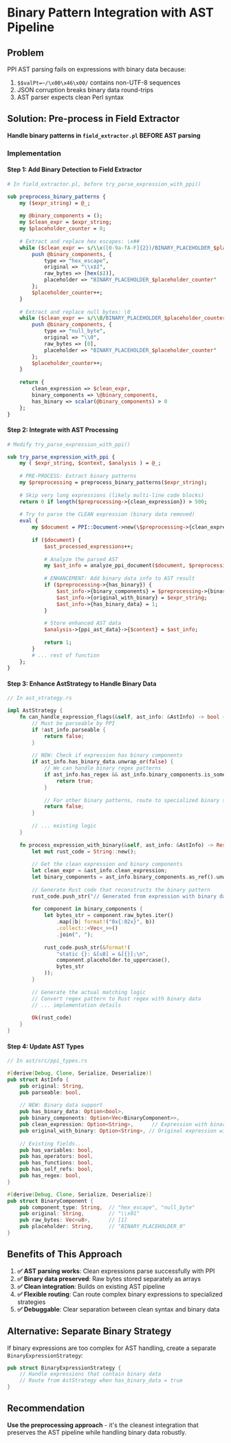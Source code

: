 # Binary Pattern Integration with AST Pipeline

## Problem
PPI AST parsing fails on expressions with binary data because:
1. `$$valPt=~/\x00\x46\x00/` contains non-UTF-8 sequences
2. JSON corruption breaks binary data round-trips
3. AST parser expects clean Perl syntax

## Solution: Pre-process in Field Extractor

**Handle binary patterns in `field_extractor.pl` BEFORE AST parsing**

### Implementation

#### Step 1: Add Binary Detection to Field Extractor

```perl
# In field_extractor.pl, before try_parse_expression_with_ppi()

sub preprocess_binary_patterns {
    my ($expr_string) = @_;
    
    my @binary_components = ();
    my $clean_expr = $expr_string;
    my $placeholder_counter = 0;
    
    # Extract and replace hex escapes: \x##
    while ($clean_expr =~ s/\\x([0-9a-fA-F]{2})/BINARY_PLACEHOLDER_$placeholder_counter/g) {
        push @binary_components, {
            type => "hex_escape",
            original => "\\x$1",
            raw_bytes => [hex($1)],
            placeholder => "BINARY_PLACEHOLDER_$placeholder_counter"
        };
        $placeholder_counter++;
    }
    
    # Extract and replace null bytes: \0
    while ($clean_expr =~ s/\\0/BINARY_PLACEHOLDER_$placeholder_counter/g) {
        push @binary_components, {
            type => "null_byte", 
            original => "\\0",
            raw_bytes => [0],
            placeholder => "BINARY_PLACEHOLDER_$placeholder_counter"
        };
        $placeholder_counter++;
    }
    
    return {
        clean_expression => $clean_expr,
        binary_components => \@binary_components,
        has_binary => scalar(@binary_components) > 0
    };
}
```

#### Step 2: Integrate with AST Processing

```perl
# Modify try_parse_expression_with_ppi()

sub try_parse_expression_with_ppi {
    my ( $expr_string, $context, $analysis ) = @_;
    
    # PRE-PROCESS: Extract binary patterns
    my $preprocessing = preprocess_binary_patterns($expr_string);
    
    # Skip very long expressions (likely multi-line code blocks)
    return 0 if length($preprocessing->{clean_expression}) > 500;
    
    # Try to parse the CLEAN expression (binary data removed)
    eval {
        my $document = PPI::Document->new(\$preprocessing->{clean_expression});
        
        if ($document) {
            $ast_processed_expressions++;
            
            # Analyze the parsed AST
            my $ast_info = analyze_ppi_document($document, $preprocessing->{clean_expression});
            
            # ENHANCEMENT: Add binary data info to AST result
            if ($preprocessing->{has_binary}) {
                $ast_info->{binary_components} = $preprocessing->{binary_components};
                $ast_info->{original_with_binary} = $expr_string;
                $ast_info->{has_binary_data} = 1;
            }
            
            # Store enhanced AST data
            $analysis->{ppi_ast_data}->{$context} = $ast_info;
            
            return 1;
        }
        # ... rest of function
    };
}
```

#### Step 3: Enhance AstStrategy to Handle Binary Data

```rust
// In ast_strategy.rs

impl AstStrategy {
    fn can_handle_expression_flags(&self, ast_info: &AstInfo) -> bool {
        // Must be parseable by PPI
        if !ast_info.parseable {
            return false;
        }
        
        // NEW: Check if expression has binary components
        if ast_info.has_binary_data.unwrap_or(false) {
            // We can handle binary regex patterns
            if ast_info.has_regex && ast_info.binary_components.is_some() {
                return true;
            }
            
            // For other binary patterns, route to specialized binary strategy
            return false;  
        }
        
        // ... existing logic
    }
    
    fn process_expression_with_binary(&self, ast_info: &AstInfo) -> Result<String> {
        let mut rust_code = String::new();
        
        // Get the clean expression and binary components
        let clean_expr = &ast_info.clean_expression;
        let binary_components = ast_info.binary_components.as_ref().unwrap();
        
        // Generate Rust code that reconstructs the binary pattern
        rust_code.push_str("// Generated from expression with binary data\n");
        
        for component in binary_components {
            let bytes_str = component.raw_bytes.iter()
                .map(|b| format!("0x{:02x}", b))
                .collect::<Vec<_>>()
                .join(", ");
                
            rust_code.push_str(&format!(
                "static {}: &[u8] = &[{}];\n", 
                component.placeholder.to_uppercase(),
                bytes_str
            ));
        }
        
        // Generate the actual matching logic
        // Convert regex pattern to Rust regex with binary data
        // ... implementation details
        
        Ok(rust_code)
    }
}
```

#### Step 4: Update AST Types

```rust
// In ast/src/ppi_types.rs

#[derive(Debug, Clone, Serialize, Deserialize)]
pub struct AstInfo {
    pub original: String,
    pub parseable: bool,
    
    // NEW: Binary data support
    pub has_binary_data: Option<bool>,
    pub binary_components: Option<Vec<BinaryComponent>>,
    pub clean_expression: Option<String>,      // Expression with binary data removed
    pub original_with_binary: Option<String>, // Original expression with binary data
    
    // Existing fields...
    pub has_variables: bool,
    pub has_operators: bool,
    pub has_functions: bool,
    pub has_self_refs: bool,
    pub has_regex: bool,
}

#[derive(Debug, Clone, Serialize, Deserialize)]
pub struct BinaryComponent {
    pub component_type: String,  // "hex_escape", "null_byte"
    pub original: String,        // "\\x01"
    pub raw_bytes: Vec<u8>,      // [1]
    pub placeholder: String,     // "BINARY_PLACEHOLDER_0"
}
```

## Benefits of This Approach

1. **✅ AST parsing works**: Clean expressions parse successfully with PPI
2. **✅ Binary data preserved**: Raw bytes stored separately as arrays  
3. **✅ Clean integration**: Builds on existing AST pipeline
4. **✅ Flexible routing**: Can route complex binary expressions to specialized strategies
5. **✅ Debuggable**: Clear separation between clean syntax and binary data

## Alternative: Separate Binary Strategy

If binary expressions are too complex for AST handling, create a separate `BinaryExpressionStrategy`:

```rust
pub struct BinaryExpressionStrategy {
    // Handle expressions that contain binary data
    // Route from AstStrategy when has_binary_data = true
}
```

## Recommendation

**Use the preprocessing approach** - it's the cleanest integration that preserves the AST pipeline while handling binary data robustly.